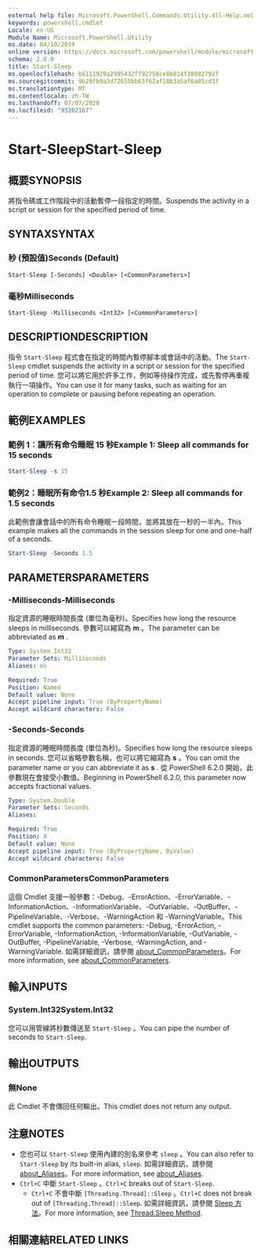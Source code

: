 ```yaml
---
external help file: Microsoft.PowerShell.Commands.Utility.dll-Help.xml
keywords: powershell,cmdlet
Locale: en-US
Module Name: Microsoft.PowerShell.Utility
ms.date: 04/10/2019
online version: https://docs.microsoft.com/powershell/module/microsoft.powershell.utility/start-sleep?view=powershell-7.1&WT.mc_id=ps-gethelp
schema: 2.0.0
title: Start-Sleep
ms.openlocfilehash: b6111929a2995432ff92758ce8b014f38882792f
ms.sourcegitcommit: 9b28fb9a3d72655bb63f62af18b3a5af6a05cd3f
ms.translationtype: MT
ms.contentlocale: zh-TW
ms.lasthandoff: 07/07/2020
ms.locfileid: "93202167"
---
```

# <span data-ttu-id="b2fea-103">Start-Sleep</span><span class="sxs-lookup"><span data-stu-id="b2fea-103">Start-Sleep</span></span>

## <span data-ttu-id="b2fea-104">概要</span><span class="sxs-lookup"><span data-stu-id="b2fea-104">SYNOPSIS</span></span>
<span data-ttu-id="b2fea-105">將指令碼或工作階段中的活動暫停一段指定的時間。</span><span class="sxs-lookup"><span data-stu-id="b2fea-105">Suspends the activity in a script or session for the specified period of time.</span></span>

## <span data-ttu-id="b2fea-106">SYNTAX</span><span class="sxs-lookup"><span data-stu-id="b2fea-106">SYNTAX</span></span>

### <span data-ttu-id="b2fea-107">秒 (預設值)</span><span class="sxs-lookup"><span data-stu-id="b2fea-107">Seconds (Default)</span></span>

```
Start-Sleep [-Seconds] <Double> [<CommonParameters>]
```

### <span data-ttu-id="b2fea-108">毫秒</span><span class="sxs-lookup"><span data-stu-id="b2fea-108">Milliseconds</span></span>

```
Start-Sleep -Milliseconds <Int32> [<CommonParameters>]
```

## <span data-ttu-id="b2fea-109">DESCRIPTION</span><span class="sxs-lookup"><span data-stu-id="b2fea-109">DESCRIPTION</span></span>

<span data-ttu-id="b2fea-110">指令 `Start-Sleep` 程式會在指定的時間內暫停腳本或會話中的活動。</span><span class="sxs-lookup"><span data-stu-id="b2fea-110">The `Start-Sleep` cmdlet suspends the activity in a script or session for the specified period of time.</span></span> <span data-ttu-id="b2fea-111">您可以將它用於許多工作，例如等待操作完成，或先暫停再重複執行一項操作。</span><span class="sxs-lookup"><span data-stu-id="b2fea-111">You can use it for many tasks, such as waiting for an operation to complete or pausing before repeating an operation.</span></span>

## <span data-ttu-id="b2fea-112">範例</span><span class="sxs-lookup"><span data-stu-id="b2fea-112">EXAMPLES</span></span>

### <span data-ttu-id="b2fea-113">範例 1︰讓所有命令睡眠 15 秒</span><span class="sxs-lookup"><span data-stu-id="b2fea-113">Example 1: Sleep all commands for 15 seconds</span></span>

```powershell
Start-Sleep -s 15
```

### <span data-ttu-id="b2fea-114">範例2：睡眠所有命令1.5 秒</span><span class="sxs-lookup"><span data-stu-id="b2fea-114">Example 2: Sleep all commands for 1.5 seconds</span></span>

<span data-ttu-id="b2fea-115">此範例會讓會話中的所有命令睡眠一段時間，並將其放在一秒的一半內。</span><span class="sxs-lookup"><span data-stu-id="b2fea-115">This example makes all the commands in the session sleep for one and one-half of a seconds.</span></span>

```powershell
Start-Sleep -Seconds 1.5
```

## <span data-ttu-id="b2fea-116">PARAMETERS</span><span class="sxs-lookup"><span data-stu-id="b2fea-116">PARAMETERS</span></span>

### <span data-ttu-id="b2fea-117">-Milliseconds</span><span class="sxs-lookup"><span data-stu-id="b2fea-117">-Milliseconds</span></span>

<span data-ttu-id="b2fea-118">指定資源的睡眠時間長度 (單位為毫秒)。</span><span class="sxs-lookup"><span data-stu-id="b2fea-118">Specifies how long the resource sleeps in milliseconds.</span></span> <span data-ttu-id="b2fea-119">參數可以縮寫為 **m** 。</span><span class="sxs-lookup"><span data-stu-id="b2fea-119">The parameter can be abbreviated as **m** .</span></span>

```yaml
Type: System.Int32
Parameter Sets: Milliseconds
Aliases: ms

Required: True
Position: Named
Default value: None
Accept pipeline input: True (ByPropertyName)
Accept wildcard characters: False
```

### <span data-ttu-id="b2fea-120">-Seconds</span><span class="sxs-lookup"><span data-stu-id="b2fea-120">-Seconds</span></span>

<span data-ttu-id="b2fea-121">指定資源的睡眠時間長度 (單位為秒)。</span><span class="sxs-lookup"><span data-stu-id="b2fea-121">Specifies how long the resource sleeps in seconds.</span></span> <span data-ttu-id="b2fea-122">您可以省略參數名稱，也可以將它縮寫為 **s** 。</span><span class="sxs-lookup"><span data-stu-id="b2fea-122">You can omit the parameter name or you can abbreviate it as **s** .</span></span> <span data-ttu-id="b2fea-123">從 PowerShell 6.2.0 開始，此參數現在會接受小數值。</span><span class="sxs-lookup"><span data-stu-id="b2fea-123">Beginning in PowerShell 6.2.0, this parameter now accepts fractional values.</span></span>

```yaml
Type: System.Double
Parameter Sets: Seconds
Aliases:

Required: True
Position: 0
Default value: None
Accept pipeline input: True (ByPropertyName, ByValue)
Accept wildcard characters: False
```

### <span data-ttu-id="b2fea-124">CommonParameters</span><span class="sxs-lookup"><span data-stu-id="b2fea-124">CommonParameters</span></span>

<span data-ttu-id="b2fea-125">這個 Cmdlet 支援一般參數：-Debug、-ErrorAction、-ErrorVariable、-InformationAction、-InformationVariable、-OutVariable、-OutBuffer、-PipelineVariable、-Verbose、-WarningAction 和 -WarningVariable。</span><span class="sxs-lookup"><span data-stu-id="b2fea-125">This cmdlet supports the common parameters: -Debug, -ErrorAction, -ErrorVariable, -InformationAction, -InformationVariable, -OutVariable, -OutBuffer, -PipelineVariable, -Verbose, -WarningAction, and -WarningVariable.</span></span> <span data-ttu-id="b2fea-126">如需詳細資訊，請參閱 [about_CommonParameters](../Microsoft.PowerShell.Core/About/about_CommonParameters.md)。</span><span class="sxs-lookup"><span data-stu-id="b2fea-126">For more information, see [about_CommonParameters](../Microsoft.PowerShell.Core/About/about_CommonParameters.md).</span></span>

## <span data-ttu-id="b2fea-127">輸入</span><span class="sxs-lookup"><span data-stu-id="b2fea-127">INPUTS</span></span>

### <span data-ttu-id="b2fea-128">System.Int32</span><span class="sxs-lookup"><span data-stu-id="b2fea-128">System.Int32</span></span>

<span data-ttu-id="b2fea-129">您可以用管線將秒數傳送至 `Start-Sleep` 。</span><span class="sxs-lookup"><span data-stu-id="b2fea-129">You can pipe the number of seconds to `Start-Sleep`.</span></span>

## <span data-ttu-id="b2fea-130">輸出</span><span class="sxs-lookup"><span data-stu-id="b2fea-130">OUTPUTS</span></span>

### <span data-ttu-id="b2fea-131">無</span><span class="sxs-lookup"><span data-stu-id="b2fea-131">None</span></span>

<span data-ttu-id="b2fea-132">此 Cmdlet 不會傳回任何輸出。</span><span class="sxs-lookup"><span data-stu-id="b2fea-132">This cmdlet does not return any output.</span></span>

## <span data-ttu-id="b2fea-133">注意</span><span class="sxs-lookup"><span data-stu-id="b2fea-133">NOTES</span></span>

- <span data-ttu-id="b2fea-134">您也可以 `Start-Sleep` 使用內建的別名來參考 `sleep` 。</span><span class="sxs-lookup"><span data-stu-id="b2fea-134">You can also refer to `Start-Sleep` by its built-in alias, `sleep`.</span></span> <span data-ttu-id="b2fea-135">如需詳細資訊，請參閱 [about_Aliases](../Microsoft.PowerShell.Core/About/about_Aliases.md)。</span><span class="sxs-lookup"><span data-stu-id="b2fea-135">For more information, see [about_Aliases](../Microsoft.PowerShell.Core/About/about_Aliases.md).</span></span>
- <span data-ttu-id="b2fea-136">`Ctrl+C` 中斷 `Start-Sleep` 。</span><span class="sxs-lookup"><span data-stu-id="b2fea-136">`Ctrl+C` breaks out of `Start-Sleep`.</span></span>
  - <span data-ttu-id="b2fea-137">`Ctrl+C` 不會中斷 `[Threading.Thread]::Sleep` 。</span><span class="sxs-lookup"><span data-stu-id="b2fea-137">`Ctrl+C` does not break out of `[Threading.Thread]::Sleep`.</span></span> <span data-ttu-id="b2fea-138">如需詳細資訊，請參閱 [Sleep 方法](/dotnet/api/system.threading.thread.sleep)。</span><span class="sxs-lookup"><span data-stu-id="b2fea-138">For more information, see [Thread.Sleep Method](/dotnet/api/system.threading.thread.sleep).</span></span>

## <span data-ttu-id="b2fea-139">相關連結</span><span class="sxs-lookup"><span data-stu-id="b2fea-139">RELATED LINKS</span></span>

